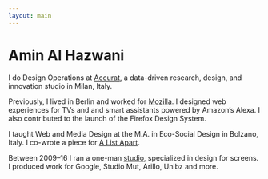 ```yaml
---
layout: main
---
```


# Amin Al Hazwani

I do Design Operations at [Accurat](http://accurat.it/), a data-driven research, design, and innovation studio in Milan, Italy.

Previously, I lived in Berlin and worked for [Mozilla](http://mozilla.org/). I designed web experiences for TVs and and smart assistants powered by Amazon’s Alexa. I also contributed to the launch of the Firefox Design System.

I taught Web and Media Design at the M.A. in Eco-Social Design in Bolzano, Italy. I co-wrote a piece for [A List Apart](https://alistapart.com/article/motion-with-meaning-semantic-animation-in-interface-design).

Between 2009–16 I ran a one-man [studio](https://studio.aminalhazwani.com/), specialized in design for screens. I produced work for Google, Studio Mut, Arillo, Unibz and more. 